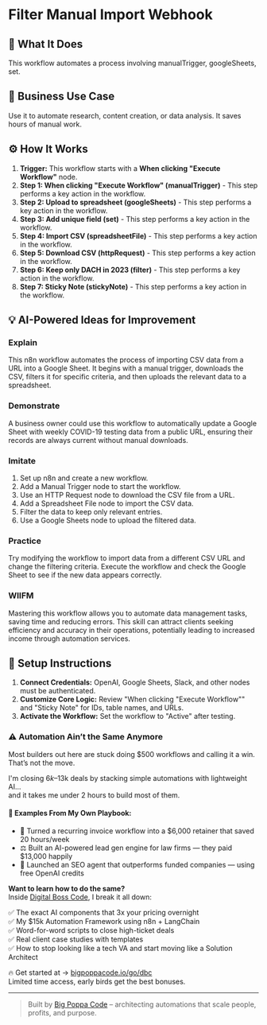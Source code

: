 # Filter Manual Import Webhook

## 🚀 What It Does
This workflow automates a process involving manualTrigger, googleSheets, set.

## 💼 Business Use Case
Use it to automate research, content creation, or data analysis. It saves hours of manual work.

## ⚙️ How It Works
1.  **Trigger:** This workflow starts with a **When clicking "Execute Workflow"** node.
2. **Step 1: When clicking "Execute Workflow" (manualTrigger)** - This step performs a key action in the workflow.
3. **Step 2: Upload to spreadsheet (googleSheets)** - This step performs a key action in the workflow.
4. **Step 3: Add unique field (set)** - This step performs a key action in the workflow.
5. **Step 4: Import CSV (spreadsheetFile)** - This step performs a key action in the workflow.
6. **Step 5: Download CSV (httpRequest)** - This step performs a key action in the workflow.
7. **Step 6: Keep only DACH in 2023 (filter)** - This step performs a key action in the workflow.
8. **Step 7: Sticky Note (stickyNote)** - This step performs a key action in the workflow.

## 💡 AI-Powered Ideas for Improvement
### Explain
This n8n workflow automates the process of importing CSV data from a URL into a Google Sheet. It begins with a manual trigger, downloads the CSV, filters it for specific criteria, and then uploads the relevant data to a spreadsheet.

### Demonstrate
A business owner could use this workflow to automatically update a Google Sheet with weekly COVID-19 testing data from a public URL, ensuring their records are always current without manual downloads.

### Imitate
1. Set up n8n and create a new workflow.
2. Add a Manual Trigger node to start the workflow.
3. Use an HTTP Request node to download the CSV file from a URL.
4. Add a Spreadsheet File node to import the CSV data.
5. Filter the data to keep only relevant entries.
6. Use a Google Sheets node to upload the filtered data.

### Practice
Try modifying the workflow to import data from a different CSV URL and change the filtering criteria. Execute the workflow and check the Google Sheet to see if the new data appears correctly.

### WIIFM
Mastering this workflow allows you to automate data management tasks, saving time and reducing errors. This skill can attract clients seeking efficiency and accuracy in their operations, potentially leading to increased income through automation services.

## 🔧 Setup Instructions
1. **Connect Credentials:** OpenAI, Google Sheets, Slack, and other nodes must be authenticated.
2. **Customize Core Logic:** Review "When clicking "Execute Workflow"" and "Sticky Note" for IDs, table names, and URLs.
3. **Activate the Workflow:** Set the workflow to "Active" after testing.

### ⚠️ Automation Ain’t the Same Anymore

Most builders out here are stuck doing $500 workflows and calling it a win.  
That’s not the move.  

I'm closing $6k–$13k deals by stacking simple automations with lightweight AI...  
and it takes me under 2 hours to build most of them.

#### 🧠 Examples From My Own Playbook:
- 🔁 Turned a recurring invoice workflow into a $6,000 retainer that saved 20 hours/week  
- ⚖️ Built an AI-powered lead gen engine for law firms — they paid $13,000 happily  
- 🚀 Launched an SEO agent that outperforms funded companies — using free OpenAI credits  

**Want to learn how to do the same?**  
Inside [Digital Boss Code](https://bigpoppacode.io/go/dbc), I break it all down:

✅ The exact AI components that 3x your pricing overnight  
✅ My $15k Automation Framework using n8n + LangChain  
✅ Word-for-word scripts to close high-ticket deals  
✅ Real client case studies with templates  
✅ How to stop looking like a tech VA and start moving like a Solution Architect  

🔥 Get started at → [bigpoppacode.io/go/dbc](https://bigpoppacode.io/go/dbc)  
Limited time access, early birds get the best bonuses.

---
> Built by [Big Poppa Code](https://bigpoppacode.io) – architecting automations that scale people, profits, and purpose.
